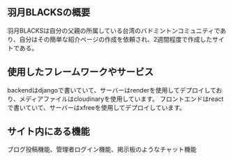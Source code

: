 ## 羽月BLACKSの概要
羽月BLACKSは自分の父親の所属している台湾のバドミントンコミュニティであり、自分はその簡単な紹介ページの作成を依頼され、2週間程度で作成したサイトである。
## 使用したフレームワークやサービス
backendはdjangoで書いていて、サーバーはrenderを使用してデプロイしており、メディアファイルはcloudinaryを使用しています。
フロントエンドはreactで書いていて、サーバーはxfreeを使用してデプロイしています。
## サイト内にある機能
ブログ投稿機能、管理者ログイン機能、掲示板のようなチャット機能
